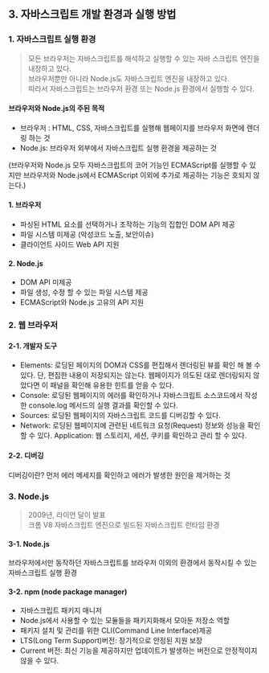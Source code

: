
## 3. 자바스크립트 개발 환경과 실행 방법 


### 1. 자바스크립트 실행 환경
> 모든 브라우저는 자바스크립트를 해석하고 실행할 수 있는 자바 스크립트 엔진을 내장하고 있다.  
> 브라우저뿐만 아니라 Node.js도 자바스크립트 엔진을 내장하고 있다.  
> 따라서 자바스크립트는 브라우저 환경 또는 Node.js 환경에서 실행할 수 있다.

#### 브라우저와 Node.js의 주된 목적
- 브라우저 : HTML, CSS, 자바스크립트를 실행해 웹페이지를 브라우저 화면에 렌더링 하는 것
- Node.js: 브라우저 외부에서 자바스크립트 실행 환경을 제공하는 것  

(브라우저와 Node.js 모두 자바스크립트의 코어 기능인 ECMAScript를 실행할 수 있지만 브라우저와 Node.js에서 ECMAScript 이외에 추가로 제공하는 기능은 호되지 않는다.)

#### 1. 브라우저
- 파싱된 HTML 요소를 선택하거나 조작하는 기능의 집합인 DOM API 제공
- 파일 시스템 미제공 (악성코드 노출, 보안이슈)
- 클라이언트 사이드 Web API 지원

#### 2. Node.js
- DOM API 미제공
- 파일 생성, 수정 할 수 있는 파일 시스템 제공
- ECMAScript와 Node.js 고유의 API 지원



### 2. 웹 브라우저
#### 2-1. 개발자 도구
- Elements: 로딩된 페이지의 DOM과 CSS를 편집해서 렌더링된 뷰를 확인 해 볼 수 있다. 단, 편집한 내용이 저장되지는 않는다. 웹페이지가 의도된 대로 렌더링되지 않았다면 이 패널을 확인해 유용한 힌트를 얻을 수 있다.
- Console: 로딩된 웹페이지의 에러를 확인하거나 자바스크립트 소스코드에서 작성한 console.log 메서드의 실행 결과를 확인할 수 있다.
- Sources: 로딩된 웹페이지의 자바스크립트 코드를 디버깅할 수 있다.
- Network: 로딩된 웹페이지에 관련된 네트워크 요청(Request) 정보와 성능을 확인할 수 있다.
Application: 웹 스토리지, 세션, 쿠키를 확인하고 관리 할 수 있다.


#### 2-2. 디버깅
디버깅이란?
먼저 에러 메세지를 확인하고 에러가 발생한 원인을 제거하는 것

### 3. Node.js
> 2009년, 라이언 달이 발표  
> 크롬 V8 자바스크립트 엔진으로 빌드된 자바스크립트 런타임 환경

#### 3-1. Node.js
브라우저에서만 동작하던 자바스크립트를 브라우저 이외의 환경에서 동작시킬 수 있는 자바스크립트 실행 환경

#### 3-2. npm (node package manager)
- 자바스크립트 패키지 매니저
- Node.js에서 사용할 수 있는 모듈들을 패키지화해서 모아둔 저장소 역할
- 패키지 설치 및 관리를 위한 CLI(Command Line Interface)제공
- LTS(Long Term Support)버전: 장기적으로 안정된 지원 보장
- Current 버전: 최신 기능을 제공하지만 업데이트가 발생하는 버전으로 안정적이지 않을 수 있다.

